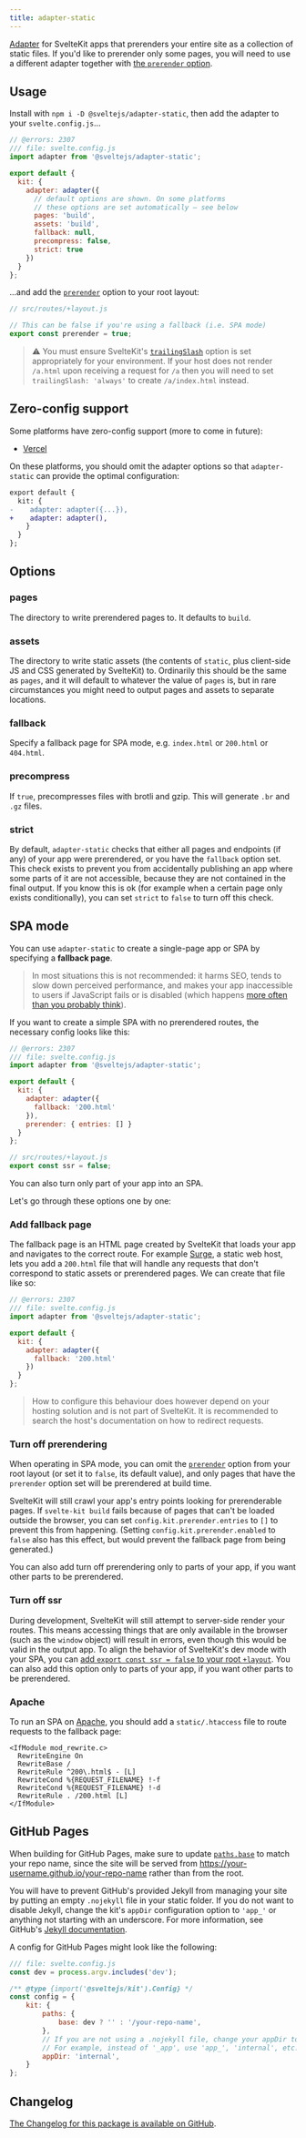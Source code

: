 ```yaml
---
title: adapter-static
---
```


[Adapter](https://kit.svelte.dev/docs/building-your-app) for SvelteKit apps that prerenders your entire site as a collection of static files. If you'd like to prerender only some pages, you will need to use a different adapter together with [the `prerender` option](https://kit.svelte.dev/docs/page-options#prerender).

## Usage

Install with `npm i -D @sveltejs/adapter-static`, then add the adapter to your `svelte.config.js`...

```js
// @errors: 2307
/// file: svelte.config.js
import adapter from '@sveltejs/adapter-static';

export default {
  kit: {
    adapter: adapter({
      // default options are shown. On some platforms
      // these options are set automatically — see below
      pages: 'build',
      assets: 'build',
      fallback: null,
      precompress: false,
      strict: true
    })
  }
};
```

...and add the [`prerender`](https://kit.svelte.dev/docs/page-options#prerender) option to your root layout:

```js
// src/routes/+layout.js

// This can be false if you're using a fallback (i.e. SPA mode)
export const prerender = true;
```

> ⚠️ You must ensure SvelteKit's [`trailingSlash`](https://kit.svelte.dev/docs/page-options#trailingslash) option is set appropriately for your environment. If your host does not render `/a.html` upon receiving a request for `/a` then you will need to set `trailingSlash: 'always'` to create `/a/index.html` instead.

## Zero-config support

Some platforms have zero-config support (more to come in future):

- [Vercel](https://vercel.com)

On these platforms, you should omit the adapter options so that `adapter-static` can provide the optimal configuration:

```diff
export default {
  kit: {
-    adapter: adapter({...}),
+    adapter: adapter(),
    }
  }
};
```

## Options

### pages

The directory to write prerendered pages to. It defaults to `build`.

### assets

The directory to write static assets (the contents of `static`, plus client-side JS and CSS generated by SvelteKit) to. Ordinarily this should be the same as `pages`, and it will default to whatever the value of `pages` is, but in rare circumstances you might need to output pages and assets to separate locations.

### fallback

Specify a fallback page for SPA mode, e.g. `index.html` or `200.html` or `404.html`.

### precompress

If `true`, precompresses files with brotli and gzip. This will generate `.br` and `.gz` files.

### strict

By default, `adapter-static` checks that either all pages and endpoints (if any) of your app were prerendered, or you have the `fallback` option set. This check exists to prevent you from accidentally publishing an app where some parts of it are not accessible, because they are not contained in the final output. If you know this is ok (for example when a certain page only exists conditionally), you can set `strict` to `false` to turn off this check.

## SPA mode

You can use `adapter-static` to create a single-page app or SPA by specifying a **fallback page**.

> In most situations this is not recommended: it harms SEO, tends to slow down perceived performance, and makes your app inaccessible to users if JavaScript fails or is disabled (which happens [more often than you probably think](https://kryogenix.org/code/browser/everyonehasjs.html)).

If you want to create a simple SPA with no prerendered routes, the necessary config looks like this:

```js
// @errors: 2307
/// file: svelte.config.js
import adapter from '@sveltejs/adapter-static';

export default {
  kit: {
    adapter: adapter({
      fallback: '200.html'
    }),
    prerender: { entries: [] }
  }
};
```

```js
// src/routes/+layout.js
export const ssr = false;
```

You can also turn only part of your app into an SPA.

Let's go through these options one by one:

### Add fallback page

The fallback page is an HTML page created by SvelteKit that loads your app and navigates to the correct route. For example [Surge](https://surge.sh/help/adding-a-200-page-for-client-side-routing), a static web host, lets you add a `200.html` file that will handle any requests that don't correspond to static assets or prerendered pages. We can create that file like so:

```js
// @errors: 2307
/// file: svelte.config.js
import adapter from '@sveltejs/adapter-static';

export default {
  kit: {
    adapter: adapter({
      fallback: '200.html'
    })
  }
};
```

> How to configure this behaviour does however depend on your hosting solution and is not part of SvelteKit. It is recommended to search the host's documentation on how to redirect requests.

### Turn off prerendering

When operating in SPA mode, you can omit the [`prerender`](https://kit.svelte.dev/docs/page-options#prerender) option from your root layout (or set it to `false`, its default value), and only pages that have the `prerender` option set will be prerendered at build time.

SvelteKit will still crawl your app's entry points looking for prerenderable pages. If `svelte-kit build` fails because of pages that can't be loaded outside the browser, you can set `config.kit.prerender.entries` to `[]` to prevent this from happening. (Setting `config.kit.prerender.enabled` to `false` also has this effect, but would prevent the fallback page from being generated.)

You can also add turn off prerendering only to parts of your app, if you want other parts to be prerendered.

### Turn off ssr

During development, SvelteKit will still attempt to server-side render your routes. This means accessing things that are only available in the browser (such as the `window` object) will result in errors, even though this would be valid in the output app. To align the behavior of SvelteKit's dev mode with your SPA, you can [add `export const ssr = false` to your root `+layout`](https://kit.svelte.dev/docs/page-options#ssr). You can also add this option only to parts of your app, if you want other parts to be prerendered.

### Apache

To run an SPA on [Apache](https://httpd.apache.org/), you should add a `static/.htaccess` file to route requests to the fallback page:

```
<IfModule mod_rewrite.c>
  RewriteEngine On
  RewriteBase /
  RewriteRule ^200\.html$ - [L]
  RewriteCond %{REQUEST_FILENAME} !-f
  RewriteCond %{REQUEST_FILENAME} !-d
  RewriteRule . /200.html [L]
</IfModule>
```

## GitHub Pages

When building for GitHub Pages, make sure to update [`paths.base`](https://kit.svelte.dev/docs/configuration#paths) to match your repo name, since the site will be served from <https://your-username.github.io/your-repo-name> rather than from the root.

You will have to prevent GitHub's provided Jekyll from managing your site by putting an empty `.nojekyll` file in your static folder. If you do not want to disable Jekyll, change the kit's `appDir` configuration option to `'app_'` or anything not starting with an underscore. For more information, see GitHub's [Jekyll documentation](https://docs.github.com/en/pages/setting-up-a-github-pages-site-with-jekyll/about-github-pages-and-jekyll#configuring-jekyll-in-your-github-pages-site).

A config for GitHub Pages might look like the following:

```js
/// file: svelte.config.js
const dev = process.argv.includes('dev');

/** @type {import('@sveltejs/kit').Config} */
const config = {
	kit: {
		paths: {
			base: dev ? '' : '/your-repo-name',
		},
		// If you are not using a .nojekyll file, change your appDir to something not starting with an underscore.
		// For example, instead of '_app', use 'app_', 'internal', etc.
		appDir: 'internal',
	}
};
```

## Changelog

[The Changelog for this package is available on GitHub](https://github.com/sveltejs/kit/blob/master/packages/adapter-static/CHANGELOG.md).
